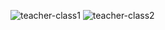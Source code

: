 ![teacher-class1](https://github.com/mondalsudipta/LeetCode-Practice-Solutions/assets/69045975/c043a1b3-97fd-4c5b-b4ff-daecc41c8325)
![teacher-class2](https://github.com/mondalsudipta/LeetCode-Practice-Solutions/assets/69045975/509ecd0d-99aa-4baf-b5dd-6d097d02541b)
